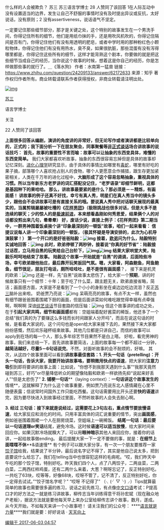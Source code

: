 什么样的人会被欺负？ 苏三 苏三语言学博士 28 人赞同了该回答 1在人际互动中没有设置适当的边界，发生让自己不舒服的事情时没有及时提出异议或反抗，太好说话，没有原则；2 没有assertiveness，说话语气不坚定。

一定要记住那些细节部分，那才是关键之处，这个特别的故事发生在一个男洗手间，你得记住所有的细节，他们是用纸巾抹的手，还是用吹风机吹的，你得记住隔间是否有门，你得记住他们有没有用透明的肥皂，或者中学时用的那种粉红色小颗粒物体，你得记住他们有没有用热水，臭不臭，如果很肮脏，那些混蛋有没有泻得哪里都是，你得记住这些所有的细节，这样才能背熟这个剧本，你要做的就是把这些细节当成自己的经历，当你说这个故事的时候，想着这是你自己的经历，你是怎样做那些事的就行了。＿《落水狗》 作者：水南第一猛兽 链接：https://www.zhihu.com/question/24209133/answer/62172633 来源：知乎 著作权归作者所有。商业转载请联系作者获得授权，非商业转载请注明出处。

[![img](images/v2-60e6c39b4f6c11db2416e5bb1b3f06fe_l.webp)](http://www.zhihu.com/people/susan-dong1)

[苏三](http://www.zhihu.com/people/susan-dong1)[](https://www.zhihu.com/question/48510028)

语言学博士

 关注

22 人赞同了该回答

**上面很多回答从编剧，演讲的角度讲的非常好，但无论写作或者演讲都是比较单向的，正式的；我下面分析一下在朋友聚会，同事聚餐等[非正式谈话](https://www.zhihu.com/search?q=非正式谈话&search_source=Entity&hybrid_search_source=Entity&hybrid_search_extra={"sourceType"%3A"answer"%2C"sourceId"%3A127101011})场合讲故事的说话技巧：**
**首先，故事的重要性不言而喻：故事可以让抽象的东西变具体，难懂的东西变简单。**
我们大家都喜欢听故事，抽象的东西很容易忘掉但是具体的故事却记忆深刻。[进化心理学](https://www.zhihu.com/search?q=进化心理学&search_source=Entity&hybrid_search_source=Entity&hybrid_search_extra={"sourceType"%3A"answer"%2C"sourceId"%3A127101011})研究显示，由于具体的事情比如哪里有[毒蛇](https://www.zhihu.com/search?q=毒蛇&search_source=Entity&hybrid_search_source=Entity&hybrid_search_extra={"sourceType"%3A"answer"%2C"sourceId"%3A127101011})，哪里有好吃的果子摘，部落哪个人喜欢抢占别人的食物，哪个人更愿意合作捕猎，跟生存更加紧密相关，人类在千万年的进化过程中，**大脑形成了这个容易忽略抽象，重视具体的习惯。**所以当年新东方老罗讲的词汇搭配没记住，“老罗语录”却细节鲜明，这都是基因种下的果哈哈。
那么，讲故事最要紧的是什么？那必须是－－**精炼，有画面感！**
讲故事的例子还真不好找，幸亏有真人秀，明星们在真人秀当中的镜头多少，跟他会不会讲故事可是有直接关系的哦。要说真人秀中把对话聊天展现的最真实的，当属剪辑屡屡被吐槽的《[花样男团](https://www.zhihu.com/search?q=花样男团&search_source=Entity&hybrid_search_source=Entity&hybrid_search_extra={"sourceType"%3A"answer"%2C"sourceId"%3A127101011})》（极限挑战也很多对话，但是大多不是连续的聊天；少的惊人的是[极速前进](https://www.zhihu.com/search?q=极速前进&search_source=Entity&hybrid_search_source=Entity&hybrid_search_extra={"sourceType"%3A"answer"%2C"sourceId"%3A127101011})，本来想看晶刚如何秀恩爱，结果俩个人的对话都没剪出来几句，晕晕晕）
好，废话少说，直接上例子：《花样男团》第二期当中，一群男神围着饭桌挨个讲“**印象最深刻的一顿饭**”故事，咱们一起来看看：
信提议说每人讲一个印象最深刻的一顿饭，（极其怀疑是导演安排的，此次为心机导演鼓掌！）
第一个开口的是好爸爸陆毅：![img](images/v2-d4339a879aa33b088e0c4634619e0f80_720w.webp)
接着，[欧弟](https://www.zhihu.com/search?q=欧弟&search_source=Entity&hybrid_search_source=Entity&hybrid_search_extra={"sourceType"%3A"answer"%2C"sourceId"%3A127101011})问为什么，陆毅特别实诚地回答：![img](images/v2-2147d6aaf7dd9aacd3b8f55be61c3963_720w.webp)
此时，欧弟停顿了两秒钟，接着说“你真的好节省”：陆毅接过话茬，立马用自黑的玩笑给自己台阶下，![img](images/v2-f20ca94a01d3d3ba1ebdee8be1ac8866_720w.webp)![img](images/v2-923f5394f69ccfb920d3b3ef5be07e32_720w.webp)
结果大家哄堂大笑，陆毅乐呵呵地结束了故事。
陆毅这个故事一开始就是“自黑”的调调，后面险些冷场，幸亏欧弟跟他抬庄，最后靠开玩笑扳回气氛。嗯，大家看，阿森鲍鱼，阿鱼鲍鱼，细节很足，朋友打电话，厕所哇哇吐，是不是很有**画面感**？，
接下来是机灵的欧弟：![img](images/v2-62df7ea0f0b888423017ff632aa9d5d2_720w.webp)
还是一样，先“自黑”说故事太悲伤了，给大家一个**预期**，讲的时候故事只有一个细节：十年；至于吃了什么菜，跟主题无关，欧弟直接省略，简洁；画面感方面，大家是不是看到了一个小小的身影坐在桌边边吃边流泪？反正[苏三](https://www.zhihu.com/search?q=苏三&search_source=Entity&hybrid_search_source=Entity&hybrid_search_extra={"sourceType"%3A"answer"%2C"sourceId"%3A127101011})脑补出来啦。
奶爸贾乃亮说：![img](images/v2-3b9526dc55d91cd4f8b1f718a618ee48_720w.webp)
呆萌亮亮的故事，有点不太一样，虽然也有细节跟爸爸围着围裙下厨的画面，但是后面讲菜如何难吃跟觉得幸福有点牵强啊，啊啊啊
深谙[综艺谈话](https://www.zhihu.com/search?q=综艺谈话&search_source=Entity&hybrid_search_source=Entity&hybrid_search_extra={"sourceType"%3A"answer"%2C"sourceId"%3A127101011})节目套路的信压轴：![img](images/v2-9b6fa03758263b171a4738e1a61ab8bd_720w.webp)
信这个故事讲的成功之处，在于**引起大家共鸣，细节和画面感**都有：空姐端着配好酱菜的稀饭，他还多了一个总结“我们真的为了要赚这么多钱而长时间跟家人分开吗”，而且在说这句话的时候，是看着大家说的，这个问句也是open给大家来接下去的，果然接下来大家都纷纷感慨，然后欢乐碰杯结束故事。其他几位都是只讲自己，而信的故事可以apply到在场的每一个人，那么多年综艺节目果然不是白上嗒。
好啦，看完男神的故事，我们来总结一下，首先讲故事要简洁，上面的故事每一个都不超过一分钟，**越简洁越好，尽量5－6句话说完**。不然，对面听故事的会不耐烦的，好嘛。
其次，从这四个故事里面可以看到**讲故事最佳套路：****1. 开头一句话****（pretelling)：**开头一句话，告诉大家，我要开始讲故事咯，要稍微用**快点的语速**，把大家的**注意力吸引**到即将要讲的故事上面：比如说，“你想不到我那天遇到什么事”“我那天竟然碰到苏三，好巧”or尽量降低听众的期望像陆毅和欧弟一样欲扬先抑“说起来好丢人”“但是太悲伤了”
**2. 铺梗一句话****（laying context）：**一句话讲这个故事发生的**情境**，这就解释了为什么这个故事重要，例如贾乃亮说东北人感情藏在心里不随便表露；信说常时间国外工作只能吃西餐。这句话需要用比开头还要**快的语速**讲完，因为要尽快进入到故事经过里面，不然听故事的人会失去耐心啊。

**3. 经过 三句话：**接下来就是说经过，这需要花上3句左右，重点情节要**放慢语速**，给大家反应和消化的时间。只用丰富具体的词汇说重要的情节，突出**画面感**，例如爸爸围着围裙一个人在厨房烧菜，空姐端上一碗稀饭。
**结尾一句话：**最后要以一句话**道理or笑话**结尾，避免冷场。这时候**语速可以适当放慢**，给大家时间来回应你。如果沉默冷场就糗大了，可以用**眼神暗示**其他人来回应你，接着你的话讲，一起给故事做ending。
最后提醒大家一下一定不要做的事，就是：**在细节上面喋喋不休****&语速慢**
有个例子可以跟大家分享，有一次一个朋友要推荐一家[饺子馆](https://www.zhihu.com/search?q=饺子馆&search_source=Entity&hybrid_search_source=Entity&hybrid_search_extra={"sourceType"%3A"answer"%2C"sourceId"%3A127101011})给我，结果说了半分钟，最后说名字记不得了，其实是他自己说太多，把到底要说什么给忘了。我们在telling当中也很容犯这样的毛病呢。“哎，我们昨天中午吃的那个饺子馆，特别好吃。昨天我们四个人，点了八两饺子，二两韭菜，二两白菜，二两西红柿鸡蛋，还有二两什么来着，大葱？啊呀忘记了，反正特别好吃。一共吃了63块，哎等等，好像68块，哎呀不管了，记不清了，反正特别好吃，你一定得去试试。”“饺子馆名字呢？”
“哎呀 不记得了”
（╮(╯▽╰)╭）Tips就算最简单的故事也需要很多遍的练习，说话之前先练习，有点像[中文口语](https://www.zhihu.com/search?q=中文口语&search_source=Entity&hybrid_search_source=Entity&hybrid_search_extra={"sourceType"%3A"answer"%2C"sourceId"%3A127101011})考试：P提高口才的好方法之一就是练习讲故事，柳传志当年训练得意干将孙宏斌（现在融众地产老板），据说方法就是要他每天早上来办公室给柳传志讲个故事，数月，遂成。从今天开始，不如每天来讲一个小故事吧！
请关注我们的公众号： ***\*[语言就是力量](https://www.zhihu.com/search?q=语言就是力量&search_source=Entity&hybrid_search_source=Entity&hybrid_search_extra={"sourceType"%3A"answer"%2C"sourceId"%3A127101011})\****我们就是要：好好说话 · [天天向上](https://www.zhihu.com/search?q=天天向上&search_source=Entity&hybrid_search_source=Entity&hybrid_search_extra={"sourceType"%3A"answer"%2C"sourceId"%3A127101011})

[编辑于 2017-06-03 04:57](http://www.zhihu.com/question/29725876/answer/127101011)